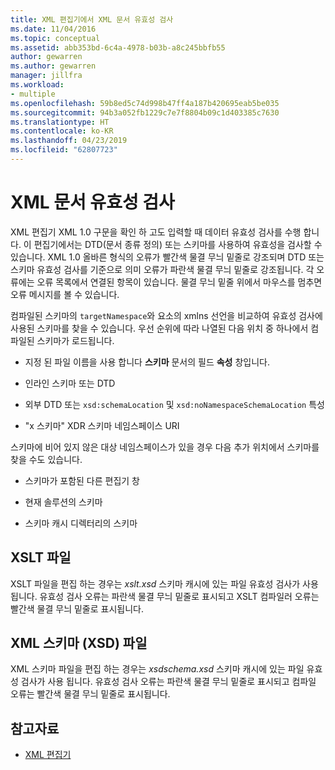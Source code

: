 ```yaml
---
title: XML 편집기에서 XML 문서 유효성 검사
ms.date: 11/04/2016
ms.topic: conceptual
ms.assetid: abb353bd-6c4a-4978-b03b-a8c245bbfb55
author: gewarren
ms.author: gewarren
manager: jillfra
ms.workload:
- multiple
ms.openlocfilehash: 59b8ed5c74d998b47ff4a187b420695eab5be035
ms.sourcegitcommit: 94b3a052fb1229c7e7f8804b09c1d403385c7630
ms.translationtype: HT
ms.contentlocale: ko-KR
ms.lasthandoff: 04/23/2019
ms.locfileid: "62807723"
---
```

# <a name="xml-document-validation"></a>XML 문서 유효성 검사

XML 편집기 XML 1.0 구문을 확인 하 고도 입력할 때 데이터 유효성 검사를 수행 합니다. 이 편집기에서는 DTD(문서 종류 정의) 또는 스키마를 사용하여 유효성을 검사할 수 있습니다. XML 1.0 올바른 형식의 오류가 빨간색 물결 무늬 밑줄로 강조되며 DTD 또는 스키마 유효성 검사를 기준으로 의미 오류가 파란색 물결 무늬 밑줄로 강조됩니다. 각 오류에는 오류 목록에서 연결된 항목이 있습니다. 물결 무늬 밑줄 위에서 마우스를 멈추면 오류 메시지를 볼 수 있습니다.

 컴파일된 스키마의 `targetNamespace`와 요소의 xmlns 선언을 비교하여 유효성 검사에 사용된 스키마를 찾을 수 있습니다. 우선 순위에 따라 나열된 다음 위치 중 하나에서 컴파일된 스키마가 로드됩니다.

- 지정 된 파일 이름을 사용 합니다 **스키마** 문서의 필드 **속성** 창입니다.

- 인라인 스키마 또는 DTD

- 외부 DTD 또는 `xsd:schemaLocation` 및 `xsd:noNamespaceSchemaLocation` 특성

- "x 스키마" XDR 스키마 네임스페이스 URI

스키마에 비어 있지 않은 대상 네임스페이스가 있을 경우 다음 추가 위치에서 스키마를 찾을 수도 있습니다.

- 스키마가 포함된 다른 편집기 창

- 현재 솔루션의 스키마

- 스키마 캐시 디렉터리의 스키마

## <a name="xslt-files"></a>XSLT 파일
 XSLT 파일을 편집 하는 경우는 *xslt.xsd* 스키마 캐시에 있는 파일 유효성 검사가 사용 됩니다. 유효성 검사 오류는 파란색 물결 무늬 밑줄로 표시되고 XSLT 컴파일러 오류는 빨간색 물결 무늬 밑줄로 표시됩니다.

## <a name="xml-schema-xsd-files"></a>XML 스키마 (XSD) 파일
 XML 스키마 파일을 편집 하는 경우는 *xsdschema.xsd* 스키마 캐시에 있는 파일 유효성 검사가 사용 됩니다. 유효성 검사 오류는 파란색 물결 무늬 밑줄로 표시되고 컴파일 오류는 빨간색 물결 무늬 밑줄로 표시됩니다.

## <a name="see-also"></a>참고자료

- [XML 편집기](../xml-tools/xml-editor.md)